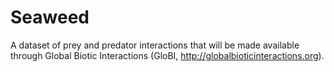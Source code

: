 # Seaweed

A dataset of prey and predator interactions that will be made available through Global Biotic Interactions (GloBI, http://globalbioticinteractions.org).
